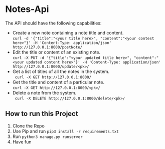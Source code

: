 # Notes-Api

The API should have the following capabilities:

* Create a new note containing a note title and content.  
`curl -d '{"title":"<your title here>", "content":"<your contest here>"}' -H 'Content-Type: application/json' http://127.0.0.1:8000/postNote/`
* Edit the title or content of an existing note.  
`curl -X PUT -d '{"title":"<your updated title here>", "content":"<your updated content here>"}' -H 'Content-Type: application/json' http://127.0.0.1:8000/update/<pk>/`
* Get a list of titles of all the notes in the system.  
` curl -X GET http://127.0.0.1:8000/`
* Get the title and content of a particular note.  
`curl -X GET http://127.0.0.1:8000/<pk>/`
* Delete a note from the system.  
` curl -X DELETE http://127.0.0.1:8000/delete/<pk>/`


## How to run this Project
1. Clone the Repo
2. Use Pip and run `pip3 install -r requirements.txt`
3. Run `python3 manage.py runserver`
4. Have fun

